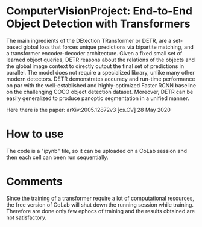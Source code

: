 # ComputerVisionProject: End-to-End Object Detection with Transformers

The main ingredients of the DEtection TRansformer or DETR, are a set-based global loss that forces unique predictions via bipartite matching, and a transformer encoder-decoder architecture. 
Given a fixed small set of learned object queries, DETR reasons about the relations of the objects and the global image context to directly output the final set of predictions in parallel. The model does not require a specialized library, unlike many other modern detectors. DETR demonstrates accuracy and run-time performance on par with the well-established and highly-optimized Faster RCNN baseline on the challenging COCO object detection dataset. Moreover, DETR can be easily generalized to produce panoptic segmentation in a unified manner.

Here there is the paper: arXiv:2005.12872v3 [cs.CV] 28 May 2020

# How to use
The code is a "ipynb" file, so it can be uploaded on a CoLab session and then each cell can been run sequentially.

# Comments
Since the training of a transformer require a lot of computational resources, the free version of CoLab will shut down the running session while training.
Therefore are done only few ephocs of training and the results obtained are not satisfactory.
